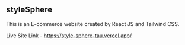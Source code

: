 ## styleSphere

This is an E-commerce website created by React JS and Tailwind CSS.

Live Site Link - https://style-sphere-tau.vercel.app/


